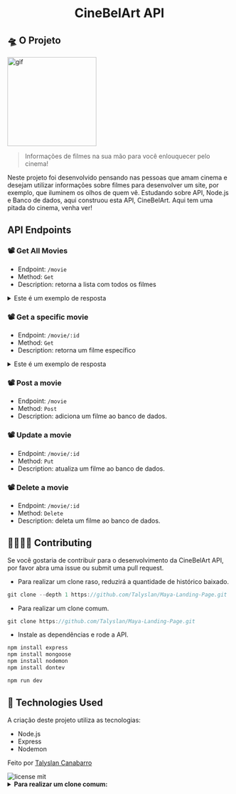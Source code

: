 <h1 align="center"> CineBelArt API </h1>

## 🛸 O Projeto
<img height="200" src="2" alt="gif" />

<blockquote>Informações de filmes na sua mão para você enlouquecer pelo cinema!</blockquote>

Neste projeto foi desenvolvido pensando nas pessoas que amam cinema e desejam utilizar informações sobre filmes para desenvolver um site, por exemplo, que iluminem os olhos de quem vê. Estudando sobre API, Node.js e Banco de dados, aqui construou esta API, CineBelArt. Aqui tem uma pitada do cinema, venha ver!

## API Endpoints

### 📽️ Get All Movies
- Endpoint: `/movie`
- Method: `Get`
- Description: retorna a lista com todos os filmes

<details>
<summary>Este é um exemplo de resposta</summary>
	
```json
{
    "moviesList": [
        {
        "id": 1,
        "title": "La La Land",
        "director": "Damien Chazelle",
        "releaseYear": 2017,
        "poster": "https://photos.app.goo.gl/MMHVDmUTkjbWBCJz8"
        }
    ]
}
```
</details>

### 📽️ Get a specific movie
- Endpoint: `/movie/:id`
- Method: `Get`
- Description: retorna um filme específico

<details>
<summary>Este é um exemplo de resposta</summary>
	
```json
{
     "id": 1,
     "title": "La La Land",
     "director": "Damien Chazelle",
     "releaseYear": 2017,
     "poster": "https://photos.app.goo.gl/MMHVDmUTkjbWBCJz8"
}
```
</details>

### 📽️ Post a movie
- Endpoint: `/movie`
- Method: `Post`
- Description: adiciona um filme ao banco de dados.

### 📽️ Update a movie
- Endpoint: `/movie/:id`
- Method: `Put`
- Description: atualiza um filme ao banco de dados.

### 📽️ Delete a movie
- Endpoint: `/movie/:id`
- Method: `Delete`
- Description: deleta um filme ao banco de dados.

<!-- ## 📌 Como ver

O projeto está hospedado no Vercel:
[Maya IA - Landing Page](https://maya-ia.vercel.app/) -->

## 👨‍👩‍👧‍👦 Contributing
Se você gostaria de contribuir para o desenvolvimento da CineBelArt API, por favor abra uma issue ou submit uma pull request.


- Para realizar um clone raso, reduzirá a quantidade de histórico baixado.
```javascript
git clone --depth 1 https://github.com/Talyslan/Maya-Landing-Page.git
```

- Para realizar um clone comum.
```javascript
git clone https://github.com/Talyslan/Maya-Landing-Page.git
```

- Instale as dependências e rode a API.
```javascript
npm install express
npm install mongoose
npm install nodemon
npm install dontev

npm run dev
```

## 🚀 Technologies Used

A criação deste projeto utiliza as tecnologias:

- Node.js
- Express
- Nodemon

Feito por <a href="https://github.com/Talyslan">Talyslan Canabarro</a>
<br/>

<img src="https://img.shields.io/badge/license-MIT-8A2BE2" alt="license mit" />

<details>
<summary> <b>Para realizar um clone comum:</b> </summary>

```javascript
git clone https://github.com/Talyslan/Maya-Landing-Page.git
```
</details>
